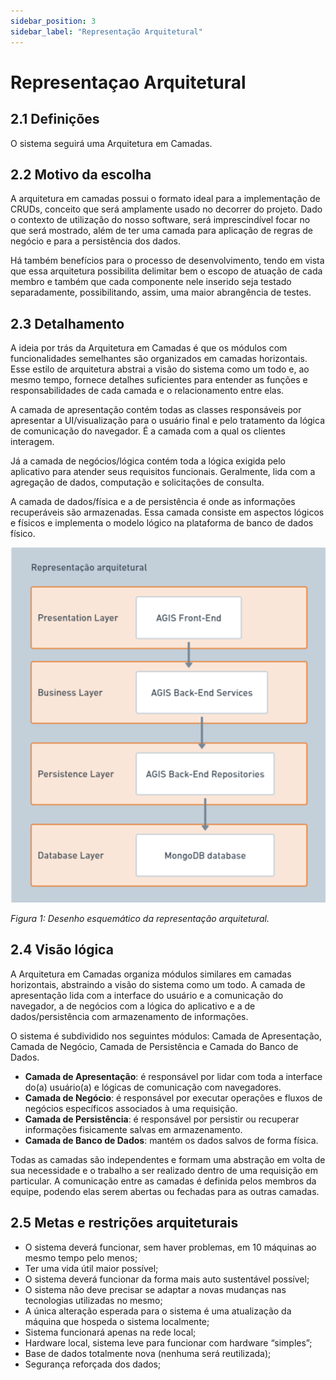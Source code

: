 ```yaml
---
sidebar_position: 3
sidebar_label: "Representação Arquitetural"
---
```


# Representaçao Arquitetural

## 2.1 Definições
O sistema seguirá uma Arquitetura em Camadas.

## 2.2 Motivo da escolha
A arquitetura em camadas possui o formato ideal para a implementação de CRUDs, conceito que será amplamente usado no decorrer do projeto. Dado o contexto de utilização do nosso software, será imprescindível focar no que será mostrado, além de ter uma camada para aplicação de regras de negócio e para a persistência dos dados.

Há também benefícios para o processo de desenvolvimento, tendo em vista que essa arquitetura possibilita delimitar bem o escopo de atuação de cada membro e também que cada componente nele inserido seja testado separadamente, possibilitando, assim, uma maior abrangência de testes.

## 2.3 Detalhamento
A ideia por trás da Arquitetura em Camadas é que os módulos com funcionalidades semelhantes são organizados em camadas horizontais. Esse estilo de arquitetura abstrai a visão do sistema como um todo e, ao mesmo tempo, fornece detalhes suficientes para entender as funções e responsabilidades de cada camada e o relacionamento entre elas.

A camada de apresentação contém todas as classes responsáveis por apresentar a UI/visualização para o usuário final e pelo tratamento da lógica de comunicação do navegador. É a camada com a qual os clientes interagem.

Já a camada de negócios/lógica contém toda a lógica exigida pelo aplicativo para atender seus requisitos funcionais. Geralmente, lida com a agregação de dados, computação e solicitações de consulta.

A camada de dados/física e a de persistência é onde as informações recuperáveis são armazenadas. Essa camada consiste em aspectos lógicos e físicos e implementa o modelo lógico na plataforma de banco de dados físico.

![Representação da arquitetura em Camadas.](../../static/img/RepresentacaoArquitetural.png)

*Figura 1: Desenho esquemático da representação arquitetural.*

## 2.4 Visão lógica
A Arquitetura em Camadas organiza módulos similares em camadas horizontais, abstraindo a visão do sistema como um todo. A camada de apresentação lida com a interface do usuário e a comunicação do navegador, a de negócios com a lógica do aplicativo e a de dados/persistência com armazenamento de informações.

O sistema é subdividido nos seguintes módulos: Camada de Apresentação, Camada de Negócio, Camada de Persistência e Camada do Banco de Dados.

- **Camada de Apresentação**: é responsável por lidar com toda a interface do(a) usuário(a) e lógicas de comunicação com navegadores.
- **Camada de Negócio**: é responsável por executar operações e fluxos de negócios específicos associados à uma requisição.
- **Camada de Persistência**: é responsável por persistir ou recuperar informações fisicamente salvas em armazenamento.
- **Camada de Banco de Dados**: mantém os dados salvos de forma física.

Todas as camadas são independentes e formam uma abstração em volta de sua necessidade e o trabalho a ser realizado dentro de uma requisição em particular. A comunicação entre as camadas é definida pelos membros da equipe, podendo elas serem abertas ou fechadas para as outras camadas.


## 2.5 Metas e restrições arquiteturais
- O sistema deverá funcionar, sem haver problemas, em 10 máquinas ao mesmo tempo pelo menos;
- Ter uma vida útil maior possível;
- O sistema deverá funcionar da forma mais auto sustentável possível;
- O sistema não deve precisar se adaptar a novas mudanças nas tecnologias utilizadas no mesmo;
- A única alteração esperada para o sistema é uma atualização da máquina que hospeda o sistema localmente;
- Sistema funcionará apenas na rede local;
- Hardware local, sistema leve para funcionar com hardware “simples”;
- Base de dados totalmente nova (nenhuma será reutilizada);
- Segurança reforçada dos dados;

